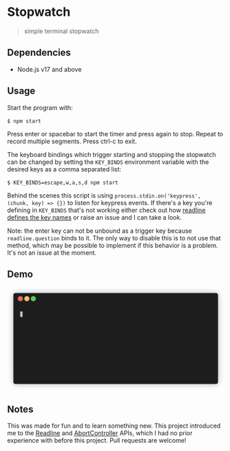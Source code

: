 # Stopwatch
> simple terminal stopwatch

## Dependencies

- Node.js v17 and above

## Usage

Start the program with:

```
$ npm start
```

Press enter or spacebar to start the timer and press again to stop. Repeat to record multiple segments. Press ctrl-c to exit.

The keyboard bindings which trigger starting and stopping the stopwatch can be changed by setting the `KEY_BINDS` environment variable with the desired keys as a comma separated list:

```
$ KEY_BINDS=escape,w,a,s,d npm start
```

Behind the scenes this script is using `process.stdin.on('keypress', (chunk, key) => {})` to listen for keypress events. If there's a key you're defining in `KEY_BINDS` that's not working either check out how [readline defines the key names](https://github.com/nodejs/node/blob/5fad0b93667ffc6e4def52996b9529ac99b26319/lib/internal/readline/utils.js#L213-L312) or raise an issue and I can take a look.

Note: the enter key can not be unbound as a trigger key because `readline.question` binds to it. The only way to disable this is to not use that method, which may be possible to implement if this behavior is a problem. It's not an issue at the moment.

## Demo

![stopwatch demo](demo.gif)

## Notes

This was made for fun and to learn something new. This project introduced me to the [Readline](https://nodejs.org/api/readline.html) and [AbortController](https://developer.mozilla.org/en-US/docs/Web/API/AbortController) APIs, which I had no prior experience with before this project. Pull requests are welcome!